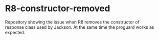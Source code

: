 # R8-constructor-removed

Repository showing the issue when R8 removes the constructor of response class used by Jackson.
At the same time the proguard works as expected.


